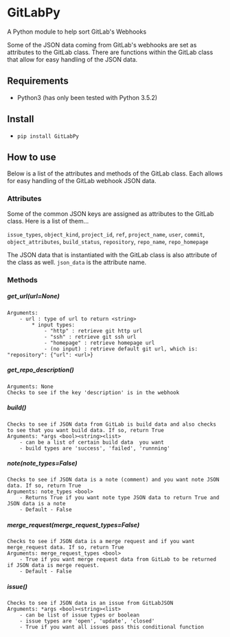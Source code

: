 # GitLabPy
A Python module to help sort GitLab's Webhooks

Some of the JSON data coming from GitLab's webhooks are set as attributes to the GitLab class. There are functions within the GitLab class that allow for easy handling of the JSON data.

## Requirements
* Python3 (has only been tested with Python 3.5.2)


## Install
* `pip install GitLabPy`

## How to use
Below is a list of the attributes and methods of the GitLab class. Each allows for easy handling of the GitLab webhook JSON data.

### Attributes
Some of the common JSON keys are assigned as attributes to the GitLab class. Here is a list of them...

`issue_types`, `object_kind`, `project_id`, `ref`, `project_name`, `user`, `commit`, `object_attributes`, `build_status`, `repository`, `repo_name`, `repo_homepage`

The JSON data that is instantiated with the GitLab class is also attribute of the class as well. `json_data` is the attribute name.

### Methods
##### get_url(url=None)
    Arguments:
        - url : type of url to return <string>
            * input types:
                - "http" : retrieve git http url
                - "ssh" : retrieve git ssh url
                - "homepage" : retrieve homepage url
                - (no input) : retrieve default git url, which is: "repository": {"url": <url>}
                    
##### get_repo_description()
    Arguments: None
    Checks to see if the key 'description' is in the webhook
    
##### build()
    Checks to see if JSON data from GitLab is build data and also checks to see that you want build data. If so, return True
    Arguments: *args <bool><string><list>
        - can be a list of certain build data  you want
        - build types are 'success', 'failed', 'runnning'
        
##### note(note_types=False)
    Checks to see if JSON data is a note (comment) and you want note JSON data. If so, return True
    Arguments: note_types <bool>
        - Returns True if you want note type JSON data to return True and JSON data is a note
        - Default - False
        
##### merge_request(merge_request_types=False)
    Checks to see if JSON data is a merge request and if you want merge_request data. If so, return True
    Arguments: merge_request_types <bool>
        - True if you want merge request data from GitLab to be returned if JSON data is merge request.
        - Default - False
        
##### issue()
    Checks to see if JSON data is an issue from GitLabJSON
    Arguments: *args <bool><string><list>
        - can be list of issue types or boolean
        - issue types are 'open', 'update', 'closed'
        - True if you want all issues pass this conditional function

